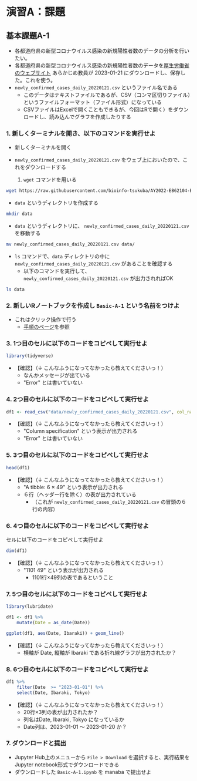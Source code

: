 # 演習A：課題

## 基本課題A-1

- 各都道府県の新型コロナウイルス感染の新規陽性者数のデータの分析を行いたい。
- 各都道府県の新型コロナウイルス感染の新規陽性者数のデータを[厚生労働省のウェブサイト](https://www.mhlw.go.jp/stf/covid-19/open-data.html) あらかじめ教員が 2023-01-21 にダウンロードし、保存した。これを使う。
- `newly_confirmed_cases_daily_20220121.csv` というファイル名である
  - このデータはテキストファイルであるが、CSV（コンマ区切りファイル）というファイルフォーマット（ファイル形式）になっている
  - CSVファイルはExcelで開くこともできるが、今回はRで開く）をダウンロードし、読み込んでグラフを作成したりする

### 1. 新しくターミナルを開き、以下のコマンドを実行せよ

- 新しくターミナルを開く


- `newly_confirmed_cases_daily_20220121.csv` をウェブ上においたので、これをダウンロードする
   1. `wget` コマンドを用いる

```bash
wget https://raw.githubusercontent.com/bioinfo-tsukuba/AY2022-EB62104-Bioinformatics/master/Training_A/newly_confirmed_cases_daily_20220121.csv
```

- `data` というディレクトリを作成する

```bash
mkdir data
```

- `data` というディレクトリに、 `newly_confirmed_cases_daily_20220121.csv` を移動する

```bash
mv newly_confirmed_cases_daily_20220121.csv data/
```

- `ls` コマンドで、`data` ディレクトリの中に `newly_confirmed_cases_daily_20220121.csv` があることを確認する
  - 以下のコマンドを実行して、 `newly_confirmed_cases_daily_20220121.csv` が出力されればOK

```bash
ls data
```

### 2. 新しいRノートブックを作成し `Basic-A-1` という名前をつけよ

- これはクリック操作で行う
  - [手順のページ](A_01.md#a02-r-のノートブックを開く)を参照

### 3. 1つ目のセルに以下のコードをコピペして実行せよ

```R
library(tidyverse)
```

- 【確認】（↓ こんなふうになってなかったら教えてくださいっ！）
  - なんかメッセージが出ている
  - "Error" とは書いていない

### 4. 2つ目のセルに以下のコードをコピペして実行せよ

```R
df1 <- read_csv("data/newly_confirmed_cases_daily_20220121.csv", col_names=TRUE)
```

- 【確認】（↓ こんなふうになってなかったら教えてくださいっ！）
  - "Column specification" という表示が出力される
  - "Error" とは書いていない

### 5. 3つ目のセルに以下のコードをコピペして実行せよ

```R
head(df1)
```

- 【確認】（↓ こんなふうになってなかったら教えてくださいっ！）
  - "A tibble: 6 × 49" という表示が出力される
  - ６行（ヘッダー行を除く）の表が出力されている
    - （これが `newly_confirmed_cases_daily_20220121.csv` の冒頭の６行の内容）

### 6. 4つ目のセルに以下のコードをコピペして実行せよ

セルに以下のコードをコピペして実行せよ

```R
dim(df1)
```

- 【確認】（↓ こんなふうになってなかったら教えてくださいっ！）
  - "1101  49" という表示が出力される
    - 1101行×49列の表であるということ

### 7. 5つ目のセルに以下のコードをコピペして実行せよ

```R
library(lubridate)

df1 <- df1 %>%
    mutate(Date = as_date(Date))

ggplot(df1, aes(Date, Ibaraki)) + geom_line()
```

- 【確認】（↓ こんなふうになってなかったら教えてくださいっ！）
  - 横軸が Date, 縦軸が Ibaraki である折れ線グラフが出力されたか？

### 8. 6つ目のセルに以下のコードをコピペして実行せよ

```R
df1 %>% 
    filter(Date  >= "2023-01-01") %>%
    select(Date, Ibaraki, Tokyo)
```

- 【確認】（↓ こんなふうになってなかったら教えてくださいっ！）
  - 20行×3列の表が出力されたか？
  - 列名はDate, Ibaraki, Tokyo になっているか
  - Date列は、2023-01-01 〜 2023-01-20 か？

### 7. ダウンロードと提出

- Jupyter Hub上のメニューから `File > Download` を選択すると、実行結果をJupyter notebook形式でダウンロードできる
- ダウンロードした `Basic-A-1.ipynb` を manaba で提出せよ
